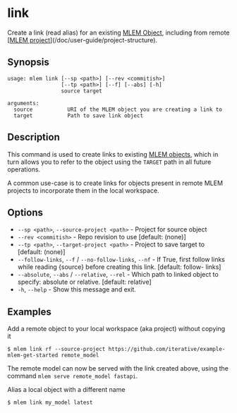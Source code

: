 # link

Create a link (read alias) for an existing
[MLEM Object](/doc/user-guide/basic-concepts), including from remote
[[MLEM project](/doc/user-guide/project-structure)](/doc/user-guide/project-structure).

## Synopsis

```usage
usage: mlem link [--sp <path>] [--rev <commitish>]
                 [--tp <path>] [--f] [--abs] [-h]
                 source target

arguments:
  source           URI of the MLEM object you are creating a link to
  target           Path to save link object
```

## Description

This command is used to create links to existing
[MLEM objects](/doc/user-guide/basic-concepts#mlem-objects), which in turn
allows you to refer to the object using the `TARGET` path in all future
operations.

A common use-case is to create links for objects present in remote MLEM projects
to incorporate them in the local workspace.

## Options

- `--sp <path>`, `--source-project <path>` - Project for source object
- `--rev <commitish>` - Repo revision to use [default: (none)]
- `--tp <path>`, `--target-project <path>` - Project to save target to [default:
  (none)]
- `--follow-links`, `--f` / `--no-follow-links`, `--nf` - If True, first follow
  links while reading {source} before creating this link. [default: follow-
  links]
- `--absolute`, `--abs` / `--relative`, `--rel` - Which path to linked object to
  specify: absolute or relative. [default: relative]
- `-h`, `--help` - Show this message and exit.

## Examples

Add a remote object to your local workspace (aka project) without copying it

```cli
$ mlem link rf --source-project https://github.com/iterative/example-mlem-get-started remote_model
```

<admon type="tip">

The remote model can now be served with the link created above, using the
command `mlem serve remote_model fastapi`.

</admon>

Alias a local object with a different name

```cli
$ mlem link my_model latest
```
